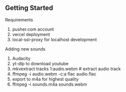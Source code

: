## Getting Started

Requirements

1. pusher.com account
2. vercel deployment
3. local-ssl-proxy for localhost development 

Adding new sounds
1. Audacity
2. yt-dlp to download youtube
  1. mkvextract <file> tracks 1:audio.webm # extract audio track
  2. ffmpeg -i audio.webm -c:a flac audio.flac
3. export to m4a for highest quality
4. ffmpeg -i sounds.m4a sounds.webm